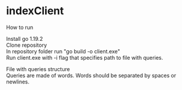 # indexClient

How to run   

Install go 1.19.2   
Clone repository   
In repository folder run "go build -o client.exe"   
Run client.exe with -i flag that specifies path to file with queries.   
      
File with queries structure    
Queries are made of words. Words should be separated by spaces or newlines.   
